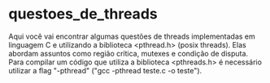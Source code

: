# questoes_de_threads
Aqui você vai encontrar algumas questões de threads implementadas em linguagem C e utilizando a biblioteca <pthread.h> (posix threads). Elas abordam assuntos como região crítica, mutexes e condição de disputa. Para compilar um código que utiliza a biblioteca <pthreads.h> é necessário utilizar a flag "-pthread" ("gcc -pthread teste.c -o teste").
